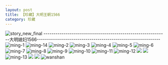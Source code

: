 ```yaml
---
layout: post
title: 【珍藏】大明王朝1566
category: 珍藏
---
```

![story_new_final](http://s3s4mtyq6.hd-bkt.clouddn.com/img/story_new_final_0322.png)
-------------------------------------------------------------大明媳妇1566-------------------------------------------------------------
![ming-1](http://s3s4mtyq6.hd-bkt.clouddn.com/img/ming-1.png)
![ming-14](http://s3s4mtyq6.hd-bkt.clouddn.com/img/ming-14.png)
![ming-2](http://s3s4mtyq6.hd-bkt.clouddn.com/img/ming-2.png)
![ming-3](http://s3s4mtyq6.hd-bkt.clouddn.com/img/ming-3.png)
![ming-4](http://s3s4mtyq6.hd-bkt.clouddn.com/img/ming-4.png)
![ming-5](http://s3s4mtyq6.hd-bkt.clouddn.com/img/ming-5.png)
![ming-6](http://s3s4mtyq6.hd-bkt.clouddn.com/img/ming-6.png)
![ming-7](http://s3s4mtyq6.hd-bkt.clouddn.com/img/ming-7.png)
![ming-8](http://s3s4mtyq6.hd-bkt.clouddn.com/img/ming-8.png)
![ming-9](http://s3s4mtyq6.hd-bkt.clouddn.com/img/ming-9.png)
![ming-10](http://s3s4mtyq6.hd-bkt.clouddn.com/img/ming-10.png)
![ming-11](http://s3s4mtyq6.hd-bkt.clouddn.com/img/ming-11.png)
![ming-12](http://s3s4mtyq6.hd-bkt.clouddn.com/img/ming-12.png)
![](http://s3s4mtyq6.hd-bkt.clouddn.com/img/ming-220322-1.png)
![](http://s3s4mtyq6.hd-bkt.clouddn.com/img/ming-220322-2.png)
![ming-13](http://s3s4mtyq6.hd-bkt.clouddn.com/img/ming-13.png)
![](http://s3s4mtyq6.hd-bkt.clouddn.com/img/ming-220325-1.png)
![](http://s3s4mtyq6.hd-bkt.clouddn.com/img/ming-220325-2.png)
![wanshan](http://s3s4mtyq6.hd-bkt.clouddn.com/img/wanshan.png)




  





